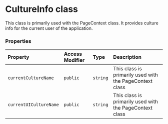 # CultureInfo class





This class is primarily used with the PageContext class. It provides culture info 
for the current user of the application.

### Properties

| Property	   | Access Modifier | Type	| Description|
|:-------------|:----|:-------|:-----------|
|`currentCultureName`     | `public` | `string` | This class is primarily used with the PageContext class |
|`currentUICultureName`     | `public` | `string` | This class is primarily used with the PageContext class |






